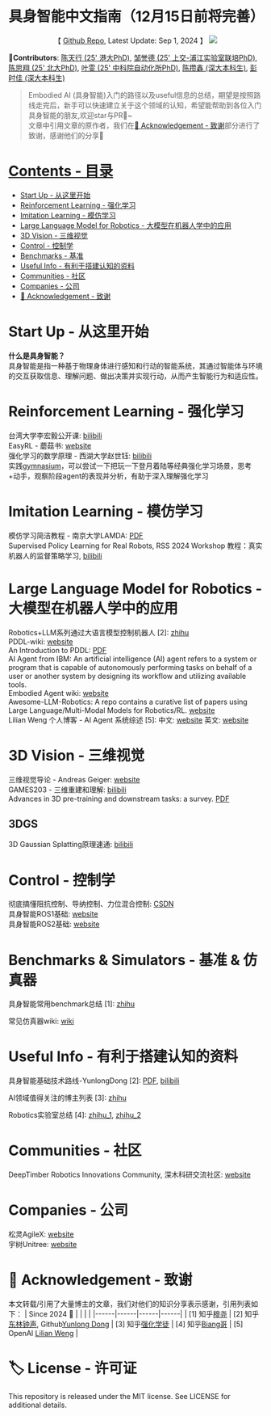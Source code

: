 <h1 align="center">具身智能中文指南（12月15日前将完善）</h1>

<p align="center">【 <a href="https://github.com/tianxingchen/Embodied-AI-Guide">Github Repo</a>, Latest Update: Sep 1, 2024 】 <img src="https://hits.seeyoufarm.com/api/count/incr/badge.svg?url=https%3A%2F%2Fgithub.com%2Ftianxingchen%2FEmbodied-AI-Guide&count_bg=%232B8DD9&title_bg=%237834C6&icon=github.svg&icon_color=%23E7E7E7&title=Page+Viewers&edge_flat=false"/></a></p>

<p><b>🦉Contributors</b>: <a href="https://tianxingchen.github.io">陈天行 (25' 港大PhD)</a>, <a href="https://yudezou.github.io/">邹誉德 (25' 上交-浦江实验室联培PhD)</a>, <a href="">陈思翔 (25' 北大PhD)</a>, <a href="https://github.com/27yw">叶雯 (25'  中科院自动化所PhD)</a>, <a href="https://github.com/zanxinchen">陈攒鑫 (深大本科生)</a>, <a href="https://github.com/ShijiaPeng03">彭时佳 (深大本科生)</a></p>

> Embodied AI (具身智能)入门的路径以及useful信息的总结，期望是按照路线走完后，新手可以快速建立关于这个领域的认知，希望能帮助到各位入门具身智能的朋友,欢迎star与PR🌟~<br>文章中引用文章的原作者，我们在[🙏 Acknowledgement - 致谢](#acknowledgement)部分进行了致谢，感谢他们的分享🌹<br><a href="https://hits.seeyoufarm.com">

# Contents - 目录
<nav>
  <ul>
    <li><a href="#start">Start Up - 从这里开始</a></li>
    <li><a href="#rl">Reinforcement Learning - 强化学习</a></li>
    <li><a href="#il">Imitation Learning - 模仿学习</a></li>
    <li><a href="#llm_robot">Large Language Model for Robotics - 大模型在机器人学中的应用</a></li>
    <li><a href="#3dv">3D Vision - 三维视觉</a></li>
    <li><a href="#control">Control - 控制学</a></li>
    <li><a href="#benchmarks">Benchmarks - 基准</a></li>
    <li><a href="#info">Useful Info - 有利于搭建认知的资料</a></li>
    <li><a href="#communities">Communities - 社区</a></li>
    <li><a href="#companies">Companies - 公司</a></li>
    <li><a href="#acknowledgement">🙏 Acknowledgement - 致谢</a></li>
  </ul>
</nav>

<section id="start"></section>

# Start Up - 从这里开始

**什么是具身智能？**<br>
具身智能是指一种基于物理身体进行感知和行动的智能系统，其通过智能体与环境的交互获取信息、理解问题、做出决策并实现行动，从而产生智能行为和适应性。

<section id="rl"></section>

# Reinforcement Learning - 强化学习
台湾大学李宏毅公开课: [bilibili](https://www.bilibili.com/video/BV1XP4y1d7Bk/?spm_id_from=333.337.search-card.all.click&vd_source=ab9cf5374617c2867aaea34af29b53c9)<br>
EasyRL - 蘑菇书: [website](https://datawhalechina.github.io/easy-rl/#/)<br>
强化学习的数学原理 - 西湖大学赵世钰: [bilibili](https://space.bilibili.com/2044042934/channel/collectiondetail?sid=748665)<br>
实践[gymnasium](https://gymnasium.farama.org/)，可以尝试一下把玩一下登月着陆等经典强化学习场景，思考+动手，观察阶段agent的表现并分析，有助于深入理解强化学习

<section id="il"></section>

# Imitation Learning - 模仿学习
模仿学习简洁教程 - 南京大学LAMDA: [PDF](https://www.lamda.nju.edu.cn/xut/Imitation_Learning.pdf)<br>
Supervised Policy Learning for Real Robots, RSS 2024 Workshop 教程：真实机器人的监督策略学习, [bilibili](https://www.bilibili.com/video/BV1Fx4y1s7if/?buvid=XY415384A771A6C681C9BEB3817566ED57724&is_story_h5=false&mid=ORgXkVzTHaOKTsml0RX5Gw%3D%3D&plat_id=240&share_from=ugc&share_medium=android&share_plat=android&share_source=WEIXIN&share_tag=s_i&spmid=dt.space-dt.0.0&timestamp=1721464513&unique_k=Cqj5d9J&up_id=2185804&vd_source=ab9cf5374617c2867aaea34af29b53c9)

<section id="llm_robot"></section>

# Large Language Model for Robotics - 大模型在机器人学中的应用
Robotics+LLM系列通过大语言模型控制机器人 [2]: [zhihu](https://zhuanlan.zhihu.com/p/668053911)<br>
PDDL-wiki: [website](https://planning.wiki/)<br>
An Introduction to PDDL: [PDF](https://www.cs.toronto.edu/~sheila/2542/s14/A1/introtopddl2.pdf)<br>
AI Agent from IBM: An artificial intelligence (AI) agent refers to a system or program that is capable of autonomously performing tasks on behalf of a user or another system by designing its workflow and utilizing available tools.<br>
Embodied Agent wiki: [website](https://en.wikipedia.org/wiki/Embodied_agent)<br>
Awesome-LLM-Robotics: A repo contains a curative list of papers using Large Language/Multi-Modal Models for Robotics/RL. [website](https://github.com/GT-RIPL/Awesome-LLM-Robotics)<br>
Lilian Weng 个人博客 - AI Agent 系统综述 [5]: 中文: [website](https://mp.weixin.qq.com/s/Jb8HBbaKYXXxTSQOBsP5Wg) 英文: [website](https://lilianweng.github.io/posts/2023-06-23-agent/)<br>


<section id="3dv"></section>

# 3D Vision - 三维视觉
三维视觉导论 - Andreas Geiger: [website](https://uni-tuebingen.de/fakultaeten/mathematisch-naturwissenschaftliche-fakultaet/fachbereiche/informatik/lehrstuehle/autonomous-vision/lectures/computer-vision/)<br>
GAMES203 - 三维重建和理解: [bilibili](https://www.bilibili.com/video/BV1pw411d7aS/?share_source=copy_web&vd_source=0b7603f37af6d369a97df34525b149be)<br>
Advances in 3D pre-training and downstream tasks: a survey. [PDF](https://link.springer.com/content/pdf/10.1007/s44336-024-00007-4.pdf)<br>

## 3DGS
3D Gaussian Splatting原理速通: [bilibili](https://www.bilibili.com/video/BV11e411n79b/?spm_id_from=333.788&vd_source=ab9cf5374617c2867aaea34af29b53c9)



<section id="control"></section>

# Control - 控制学
彻底搞懂阻抗控制、导纳控制、力位混合控制: [CSDN](https://blog.csdn.net/a735148617/article/details/108564836)<br>
具身智能ROS1基础: [website](http://www.autolabor.com.cn/book/ROSTutorials/)<br>
具身智能ROS2基础: [website](https://zhangzhiwei-zzw.github.io/ROS2%E5%AD%A6%E4%B9%A0/ROS2/)<br>

<section id="benchmarks"></section>

# Benchmarks & Simulators - 基准 & 仿真器
具身智能常用benchmark总结 [1]: [zhihu](https://zhuanlan.zhihu.com/p/695342864)

常见仿真器wiki: [wiki](https://simulately.wiki/)


<section id="info"></section>

# Useful Info - 有利于搭建认知的资料
具身智能基础技术路线-YunlongDong [2]: [PDF](./files/具身智能基础技术路线-YunlongDong.pdf), [bilibili](https://www.bilibili.com/video/BV1d5ukedEsi/?buvid=XXCD799C01878A6CFDECF3FB4427E2F070877&from_spmid=default-value&is_story_h5=false&mid=iWFclAyh36UYMh2G6ZcsDw%3D%3D&p=1&plat_id=114&share_from=ugc&share_medium=android&share_plat=android&share_session_id=9c0dccf5-ec0b-4369-8b89-ff1d848467ee&share_source=WEIXIN&share_tag=s_i&spmid=united.player-video-detail.0.0&timestamp=1716466406&unique_k=Q0CaIUj&up_id=249218043)

AI领域值得关注的博主列表 [3]: [zhihu](https://zhuanlan.zhihu.com/p/682110383)

Robotics实验室总结 [4]: [zhihu_1](https://zhuanlan.zhihu.com/p/682671294?utm_psn=1782122763157188608), [zhihu_2](https://zhuanlan.zhihu.com/p/682692024?utm_psn=1782122945184796672)


<section id="communities"></section>

# Communities - 社区
DeepTimber Robotics Innovations Community, 深木科研交流社区: [website](https://gamma.app/public/DeepTimber-Robotics-Innovations-Community-A-Community-for-Multi-m-og0uv8mswl1a3q7?mode=doc)

<section id="acknowledgement"></section>

<a name="acknowledgement"></a>

<section id="companies"></section>

# Companies - 公司
松灵AgileX: [website](https://www.agilex.ai/)<br>
宇树Unitree: [website](https://www.unitree.com/cn)<br>

# 🙏 Acknowledgement - 致谢
本文转载/引用了大量博主的文章，我们对他们的知识分享表示感谢，引用列表如下：
| Since 2024 🌹 |  |  |  |
|------|------|------|------|
| [1] 知乎[穆尧](https://www.zhihu.com/people/mu-yao-12-34) | [2] 知乎[东林钟声](https://www.zhihu.com/people/dong-lin-zhong-sheng-76), Github[Yunlong Dong](https://github.com/yunlongdong) | [3] 知乎[强化学徒](https://www.zhihu.com/people/heda-he-28) | [4] 知乎[Biang哥](https://www.zhihu.com/people/qi-da-guang) | [5] OpenAI [Lilian Weng](https://lilianweng.github.io/) |

# 🏷️ License - 许可证
This repository is released under the MIT license. See LICENSE for additional details.
